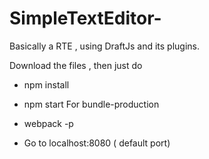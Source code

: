 # SimpleTextEditor-
Basically a RTE ,  using DraftJs and its plugins.

Download the files , then just do 

- npm install 
- npm start
For bundle-production 

- webpack -p
- Go to localhost:8080 ( default port) 


